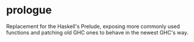 # prologue
Replacement for the Haskell's Prelude, exposing more commonly used functions and patching old GHC ones to behave in the newest GHC's way.
